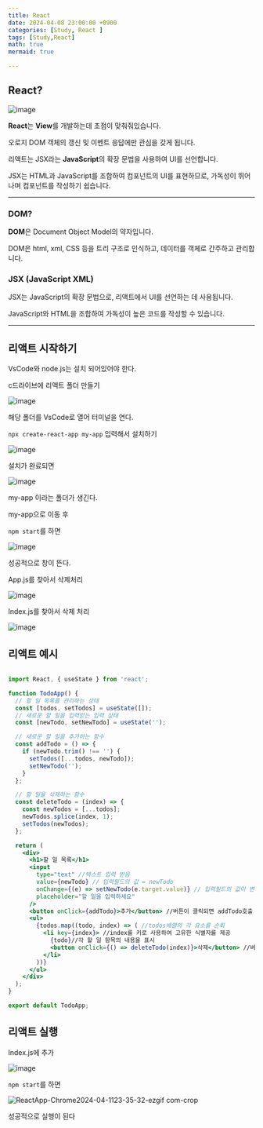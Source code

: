 ```yaml
---
title: React
date: 2024-04-08 23:00:00 +0900
categories: [Study, React ]
tags: [Study,React]
math: true
mermaid: true

---
```


## **React?**

![image](https://github.com/ararp1006/Algorithm/assets/130068083/a78c7ac8-542a-4f25-a8ee-69df94279a7d)



**React**는 **View**를 개발하는데 초점이 맞춰줘있습니다.
 
오로지 DOM 객체의 갱신 및 이벤트 응답에만 관심을 갖게 됩니다.

리액트는 JSX라는 **JavaScript**의 확장 문법을 사용하여 UI를 선언합니다.

JSX는 HTML과 JavaScript를 조합하여 컴포넌트의 UI를 표현하므로, 가독성이 뛰어나며 컴포넌트를 작성하기 쉽습니다.

<HR>

 
### **DOM?**

**DOM**은 Document Object Model의 약자입니다.

DOM은 html, xml, CSS 등을 트리 구조로 인식하고, 데이터를 객체로 간주하고 관리합니다.

### **JSX (JavaScript XML)**

JSX는 JavaScript의 확장 문법으로, 리액트에서 UI를 선언하는 데 사용됩니다.

JavaScript와 HTML을 조합하여 가독성이 높은 코드를 작성할 수 있습니다.



<HR>

## **리액트 시작하기**

VsCode와 node.js는 설치 되어있어야 한다.

c드라이브에 리액트 폴더 만들기

![image](https://github.com/ararp1006/Algorithm/assets/130068083/956b8e1f-f159-405d-9b24-171ef5fc8e7a)

해당 폴더를 VsCode로 열어 터미널을 연다.

```npx create-react-app my-app``` 입력해서 설치하기

![image](https://github.com/ararp1006/Algorithm/assets/130068083/2dc52c7a-7663-4401-a0a5-945775699e60)

설치가 완료되면 

![image](https://github.com/ararp1006/Algorithm/assets/130068083/05e35272-2adb-4a16-a316-2471123e8e9c)

my-app 이라는 폴더가 생긴다. 

my-app으로 이동 후

```npm start```를 하면

![image](https://github.com/ararp1006/Algorithm/assets/130068083/7cce431d-9dd5-4ebc-a0ee-dc7dd976e289)

성공적으로 창이 뜬다.



App.js를 찾아서 삭제처리

![image](https://github.com/ararp1006/Algorithm/assets/130068083/0a6e1e1b-325b-4958-91a3-27593d4d4538)

Index.js를 찾아서 삭제 처리

![image](https://github.com/ararp1006/Algorithm/assets/130068083/510c6ba4-3e71-42ce-97cc-15f835922472)



## **리액트 예시**

```jsx

import React, { useState } from 'react';

function TodoApp() {
  // 할 일 목록을 관리하는 상태
  const [todos, setTodos] = useState([]);
  // 새로운 할 일을 입력받는 입력 상태
  const [newTodo, setNewTodo] = useState('');

  // 새로운 할 일을 추가하는 함수
  const addTodo = () => {
    if (newTodo.trim() !== '') {
      setTodos([...todos, newTodo]);
      setNewTodo('');
    }
  };

  // 할 일을 삭제하는 함수
  const deleteTodo = (index) => {
    const newTodos = [...todos];
    newTodos.splice(index, 1);
    setTodos(newTodos);
  };

  return (
    <div>
      <h1>할 일 목록</h1>
      <input
        type="text" //텍스트 입력 받음
        value={newTodo} // 입력필드의 값 = newTodo
        onChange={(e) => setNewTodo(e.target.value)} // 입력필드의 값이 변경될때마다 setNewTodo호출해서 newTodo상태 업데이트
        placeholder="할 일을 입력하세요"
      />
      <button onClick={addTodo}>추가</button> //버튼이 클릭되면 addTodo호출
      <ul>
        {todos.map((todo, index) => ( //todos배열의 각 요소를 순회
          <li key={index}> //index를 키로 사용하여 고유한 식별자를 제공
            {todo}//각 할 일 항목의 내용을 표시
            <button onClick={() => deleteTodo(index)}>삭제</button> //버튼이 클릭되면 delteTodo함수 호출
          </li>
        ))}
      </ul>
    </div>
  );
}

export default TodoApp;


```

## **리액트 실행**

Index.js에 추가

![image](https://github.com/ararp1006/Algorithm/assets/130068083/d6f9d2e9-a67b-4432-8c5f-e69b9d514bc7)

```npm start```를 하면


![ReactApp-Chrome2024-04-1123-35-32-ezgif com-crop](https://github.com/ararp1006/Algorithm/assets/130068083/ed9f5a40-f788-4dcb-99b8-b568f9d167e8)

성공적으로 실행이 된다